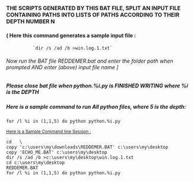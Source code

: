 ## <sup><sup>THE SCRIPTS GENERATED BY THIS BAT FILE, SPLIT AN INPUT FILE CONTAINING PATHS INTO LISTS OF PATHS ACCORDING TO THEIR DEPTH NUMBER N</sup></sup>

#### ( Here this command generates a sample input file :
              `dir /s /ad /b >win.log.1.txt`




###### Now run the BAT file REDDEMER.bat and enter the folder path when prompted AND enter (above) input file name ]



##### Please close bat file when python.%i.py is FINISHED WRITING where %i is the DEPTH


#####  Here is a sample command to run All python files, where 5 is the depth:
``for /l %i in (1,1,5) do python python.%i.py``


<sup><ins>Here is a Sample Command line Session :</ins>
```
cd   \
copy 'c:\users\my\downloads\REDDEMER.BAT' c:\users\my\desktop
copy 'ECHO_ME.BAT' c:\users\my\desktop
dir /s /ad /b >c:\users\my\desktop\win.log.1.txt
cd c:\users\my\desktop
REDDEMER.BAT
for /l %i in (1,1,5) do python python.%i.py
```







